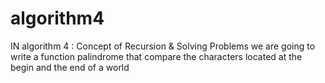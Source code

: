 # algorithm4
IN algorithm 4 : Concept of Recursion & Solving Problems we are going to write a function palindrome that compare  the characters located at the begin and the end of a world
